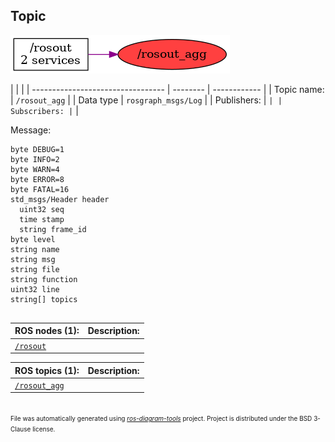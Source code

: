 <!--
File was automatically generated using 'ros-diagram-tools' project.
Project is distributed under the BSD 3-Clause license.
-->

## Topic

[![/rosout_agg](t__rosout_agg.png "/rosout_agg")](t__rosout_agg.png)

|  |  |
| --------------------------------- | -------- | ------------ |
| Topic name: | `/rosout_agg` |
| Data type | `rosgraph_msgs/Log` |
| Publishers: | `` |
| Subscribers: | `` |

Message:
```
byte DEBUG=1
byte INFO=2
byte WARN=4
byte ERROR=8
byte FATAL=16
std_msgs/Header header
  uint32 seq
  time stamp
  string frame_id
byte level
string name
string msg
string file
string function
uint32 line
string[] topics


```


| ROS nodes (1): | Description: |
| ----------------------------------- | ------------ |
| [`/rosout`](n__rosout.html) |  |

| ROS topics (1): | Description: |
| ----------------------------------- | ------------ |
| [`/rosout_agg`](t__rosout_agg.html) |  |


</br>
<font size="1">
File was automatically generated using <a href="https://github.com/anetczuk/ros-diagram-tools"><i>ros-diagram-tools</i></a> project.
Project is distributed under the BSD 3-Clause license.
</font>
